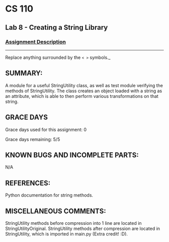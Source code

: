 # CS 110
## Lab 8 - Creating a String Library

### [Assignment Description](https://docs.google.com/document/d/1y_jvdf4tiNYyqNEkz-w9HXeigK8qQ45d-E4J1fvDBXk/edit?usp=sharing)

***

Replace anything surrounded by the `< >` symbols._

## SUMMARY:
A module for a useful StringUtility class, as well as test module verifying the methods of StringUtility. The class creates an object loaded with a string as an attribute, which is able to then perform various transformations on that string.

## GRACE DAYS
Grace days used for this assignment: 0

Grace days remaining: 5/5

## KNOWN BUGS AND INCOMPLETE PARTS:
N/A

## REFERENCES:
Python documentation for string methods.

## MISCELLANEOUS COMMENTS:
StringUtility methods before compression into 1 line are located in StringUtilityOriginal.
StringUtility methods after compression are located in StringUtility, which is imported in main.py (Extra credit! :D).